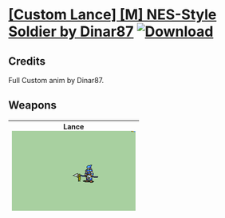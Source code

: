# [\[Custom Lance\] \[M\] NES-Style Soldier by Dinar87](./) [![Download](https://img.shields.io/badge/Download-Click%20Here!-red)](https://minhaskamal.github.io/DownGit/#/home?url=https://github.com/Klokinator/FE-Repo/tree/main/Battle%20Animations%2FInfantry%20-%20(Lnc)%20Soldiers%2C%20Halberdiers%2F%5BCustom%20Lance%5D%20%5BM%5D%20NES-Style%20Soldier%20by%20Dinar87)
## Credits

Full Custom anim by Dinar87.

## Weapons

| <b>Lance</b><br/><img alt="Lance animation" src="./2.%20Lance/Lance.gif"/> |
| :---: |
